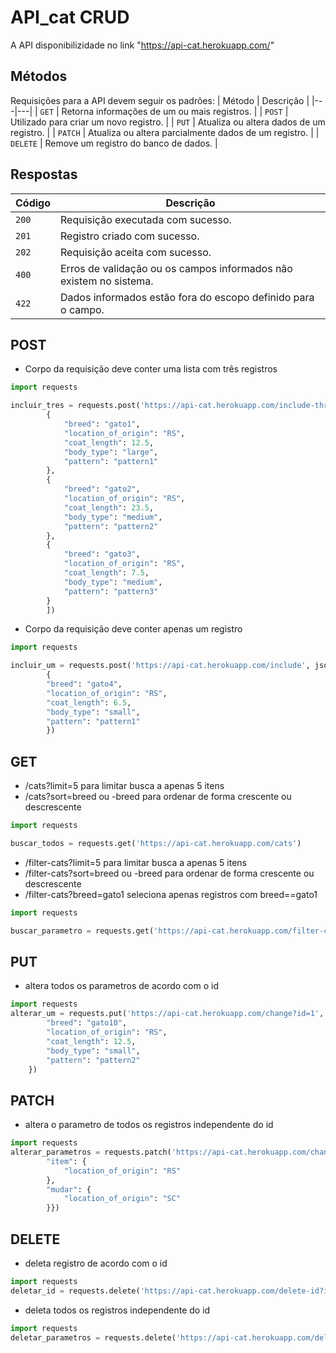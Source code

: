 # API_cat CRUD

A API disponibilizidade no link "https://api-cat.herokuapp.com/"

## Métodos
Requisições para a API devem seguir os padrões:
| Método | Descrição |
|---|---|
| `GET` | Retorna informações de um ou mais registros. |
| `POST` | Utilizado para criar um novo registro. |
| `PUT` | Atualiza ou altera dados de um registro. |
| `PATCH` | Atualiza ou altera parcialmente dados de um registro. |
| `DELETE` | Remove um registro do banco de dados. |


## Respostas
| Código | Descrição |
|---|---|
| `200` | Requisição executada com sucesso.|
| `201` | Registro criado com sucesso.|
| `202` | Requisição aceita com sucesso.|
| `400` | Erros de validação ou os campos informados não existem no sistema.|
| `422` | Dados informados estão fora do escopo definido para o campo.|

## POST

* Corpo da requisição deve conter uma lista com três registros
```python
import requests

incluir_tres = requests.post('https://api-cat.herokuapp.com/include-three', json=[
        {
            "breed": "gato1",
            "location_of_origin": "RS",
            "coat_length": 12.5,
            "body_type": "large",
            "pattern": "pattern1"
        },
        {
            "breed": "gato2",
            "location_of_origin": "RS",
            "coat_length": 23.5,
            "body_type": "medium",
            "pattern": "pattern2"
        },
        {
            "breed": "gato3",
            "location_of_origin": "RS",
            "coat_length": 7.5,
            "body_type": "medium",
            "pattern": "pattern3"
        }
        ])
```

* Corpo da requisição deve conter apenas um registro
```python
import requests

incluir_um = requests.post('https://api-cat.herokuapp.com/include', json=
        {
        "breed": "gato4",
        "location_of_origin": "RS",
        "coat_length": 6.5,
        "body_type": "small",
        "pattern": "pattern1"
        })
```

## GET

* /cats?limit=5 para limitar busca a apenas 5 itens
* /cats?sort=breed ou -breed para ordenar de forma crescente ou descrescente
```python
import requests

buscar_todos = requests.get('https://api-cat.herokuapp.com/cats')
```

* /filter-cats?limit=5 para limitar busca a apenas 5 itens
* /filter-cats?sort=breed ou -breed para ordenar de forma crescente ou descrescente
* /filter-cats?breed=gato1 seleciona apenas registros com breed==gato1
```python
import requests

buscar_parametro = requests.get('https://api-cat.herokuapp.com/filter-cats?breed=gato1&sort=-coat_length')
```

## PUT

* altera todos os parametros de acordo com o id 
```python
import requests
alterar_um = requests.put('https://api-cat.herokuapp.com/change?id=1', json={
        "breed": "gato10",
        "location_of_origin": "RS",
        "coat_length": 12.5,
        "body_type": "small",
        "pattern": "pattern2"
    })
```

## PATCH

* altera o parametro de todos os registros independente do id 
```python
import requests
alterar_parametros = requests.patch('https://api-cat.herokuapp.com/change-parameters', json={
        "item": {
            "location_of_origin": "RS"
        },
        "mudar": {
            "location_of_origin": "SC"
        }})
```

## DELETE

* deleta registro de acordo com o id 
```python
import requests
deletar_id = requests.delete('https://api-cat.herokuapp.com/delete-id?id=1')
```

* deleta todos os registros independente do id 
```python
import requests
deletar_parametros = requests.delete('https://api-cat.herokuapp.com/delete?pattern=pattern1&location_of_origin=SC')
```